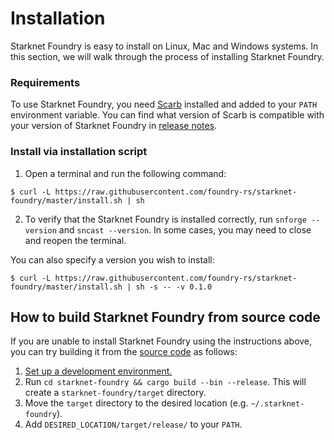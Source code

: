 # Installation

Starknet Foundry is easy to install on Linux, Mac and Windows systems. In this section, we will walk through the process of installing Starknet Foundry.

### Requirements
To use Starknet Foundry, you need [Scarb](https://docs.swmansion.com/scarb/docs/install) installed and added to your `PATH` environment variable.
You can find what version of Scarb is compatible with your version of Starknet Foundry in [release notes](https://github.com/foundry-rs/starknet-foundry/releases).

### Install via installation script
1. Open a terminal and run the following command:
```shell
$ curl -L https://raw.githubusercontent.com/foundry-rs/starknet-foundry/master/install.sh | sh
```
2. To verify that the Starknet Foundry is installed correctly, run `snforge --version` and `sncast --version`.
In some cases, you may need to close and reopen the terminal.

You can also specify a version you wish to install:

```shell
$ curl -L https://raw.githubusercontent.com/foundry-rs/starknet-foundry/master/install.sh | sh -s -- -v 0.1.0
```

## How to build Starknet Foundry from source code
If you are unable to install Starknet Foundry using the instructions above, you can try building it from the [source code](https://github.com/foundry-rs/starknet-foundry) as follows:

1. [Set up a development environment.](https://github.com/software-mansion/protostar#setting-up-environment)
2. Run `cd starknet-foundry && cargo build --bin --release`. This will create a `starknet-foundry/target` directory.
3. Move the `target` directory to the desired location (e.g. `~/.starknet-foundry`).
4. Add `DESIRED_LOCATION/target/release/` to your `PATH`.
